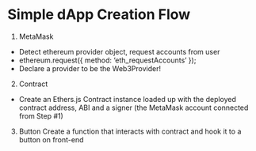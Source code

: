 # Simple dApp Creation Flow

1. MetaMask
- Detect ethereum provider object, request accounts from user
- ethereum.request({ method: ‘eth_requestAccounts’ });
- Declare a provider to be the Web3Provider!

2. Contract
- Create an Ethers.js Contract instance loaded up with the deployed contract address, ABI and a signer (the MetaMask account connected from Step #1)

3. Button
Create a function that interacts with contract and hook it to a button on front-end


